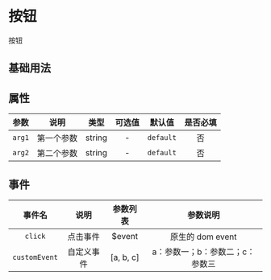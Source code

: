 <!-- 加载 demo 组件 start -->
<!-- 脚本自动生成，请自行修改此组件具体的文档信息 -->

<script setup>
import demo from '../../examples/Button.vue'
import Preview from '../../src/components/Preview.vue'
</script>
<!-- 加载 demo 组件 end -->

<!-- 正文开始 -->

# 按钮

按钮

## 基础用法

<Preview comp-name="Button" demo-name="demo">
  <demo />
</Preview>

## 属性

参数 | 说明 | 类型 | 可选值 | 默认值 | 是否必填
:-: | :-: | :-: | :-: | :-: | :-:
`arg1` | 第一个参数 | string | - | `default` | 否
`arg2` | 第二个参数 | string | - | `default` | 否

## 事件

事件名 | 说明 | 参数列表 | 参数说明
:-: | :-: | :-: | :-:
`click` | 点击事件 | $event | 原生的 dom event
`customEvent` | 自定义事件 | [a, b, c] | a：参数一；b：参数二；c：参数三
